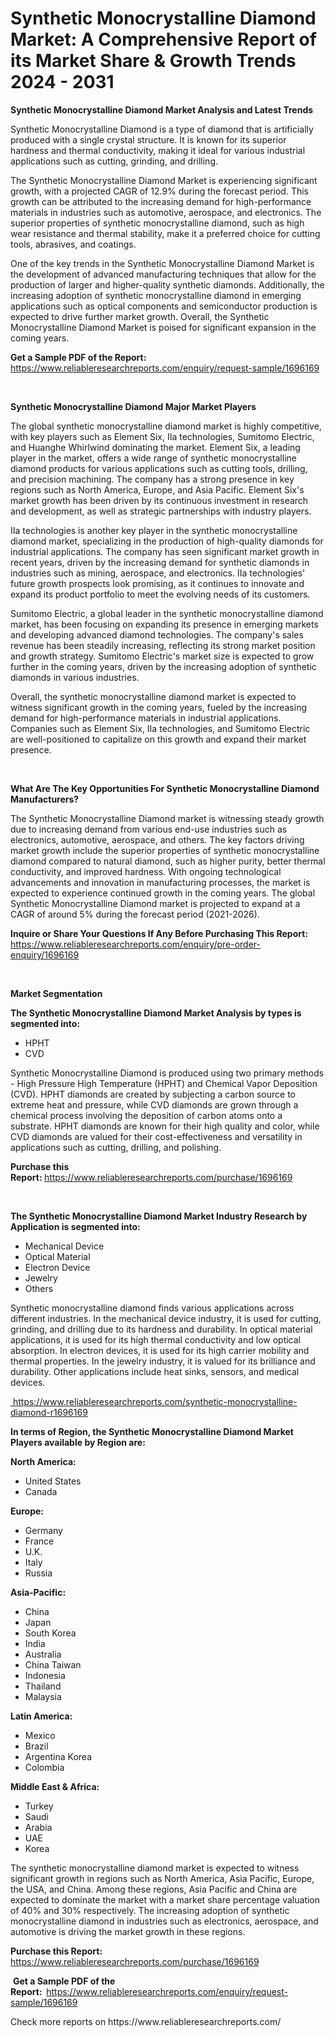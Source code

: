 <p><h1>Synthetic Monocrystalline Diamond Market: A Comprehensive Report of its Market Share & Growth Trends 2024 - 2031</h1></p><p><strong>Synthetic Monocrystalline Diamond Market Analysis and Latest Trends</strong></p>
<p><p>Synthetic Monocrystalline Diamond is a type of diamond that is artificially produced with a single crystal structure. It is known for its superior hardness and thermal conductivity, making it ideal for various industrial applications such as cutting, grinding, and drilling.</p><p>The Synthetic Monocrystalline Diamond Market is experiencing significant growth, with a projected CAGR of 12.9% during the forecast period. This growth can be attributed to the increasing demand for high-performance materials in industries such as automotive, aerospace, and electronics. The superior properties of synthetic monocrystalline diamond, such as high wear resistance and thermal stability, make it a preferred choice for cutting tools, abrasives, and coatings.</p><p>One of the key trends in the Synthetic Monocrystalline Diamond Market is the development of advanced manufacturing techniques that allow for the production of larger and higher-quality synthetic diamonds. Additionally, the increasing adoption of synthetic monocrystalline diamond in emerging applications such as optical components and semiconductor production is expected to drive further market growth. Overall, the Synthetic Monocrystalline Diamond Market is poised for significant expansion in the coming years.</p></p>
<p><strong>Get a Sample PDF of the Report:&nbsp;</strong> <a href="https://www.reliableresearchreports.com/enquiry/request-sample/1696169">https://www.reliableresearchreports.com/enquiry/request-sample/1696169</a></p>
<p>&nbsp;</p>
<p><strong>Synthetic Monocrystalline Diamond Major Market Players</strong></p>
<p><p>The global synthetic monocrystalline diamond market is highly competitive, with key players such as Element Six, IIa technologies, Sumitomo Electric, and Huanghe Whirlwind dominating the market. Element Six, a leading player in the market, offers a wide range of synthetic monocrystalline diamond products for various applications such as cutting tools, drilling, and precision machining. The company has a strong presence in key regions such as North America, Europe, and Asia Pacific. Element Six's market growth has been driven by its continuous investment in research and development, as well as strategic partnerships with industry players.</p><p>IIa technologies is another key player in the synthetic monocrystalline diamond market, specializing in the production of high-quality diamonds for industrial applications. The company has seen significant market growth in recent years, driven by the increasing demand for synthetic diamonds in industries such as mining, aerospace, and electronics. IIa technologies' future growth prospects look promising, as it continues to innovate and expand its product portfolio to meet the evolving needs of its customers.</p><p>Sumitomo Electric, a global leader in the synthetic monocrystalline diamond market, has been focusing on expanding its presence in emerging markets and developing advanced diamond technologies. The company's sales revenue has been steadily increasing, reflecting its strong market position and growth strategy. Sumitomo Electric's market size is expected to grow further in the coming years, driven by the increasing adoption of synthetic diamonds in various industries.</p><p>Overall, the synthetic monocrystalline diamond market is expected to witness significant growth in the coming years, fueled by the increasing demand for high-performance materials in industrial applications. Companies such as Element Six, IIa technologies, and Sumitomo Electric are well-positioned to capitalize on this growth and expand their market presence.</p></p>
<p>&nbsp;</p>
<p><strong>What Are The Key Opportunities For Synthetic Monocrystalline Diamond Manufacturers?</strong></p>
<p><p>The Synthetic Monocrystalline Diamond market is witnessing steady growth due to increasing demand from various end-use industries such as electronics, automotive, aerospace, and others. The key factors driving market growth include the superior properties of synthetic monocrystalline diamond compared to natural diamond, such as higher purity, better thermal conductivity, and improved hardness. With ongoing technological advancements and innovation in manufacturing processes, the market is expected to experience continued growth in the coming years. The global Synthetic Monocrystalline Diamond market is projected to expand at a CAGR of around 5% during the forecast period (2021-2026).</p></p>
<p><strong>Inquire or Share Your Questions If Any Before Purchasing This Report:</strong> <a href="https://www.reliableresearchreports.com/enquiry/pre-order-enquiry/1696169">https://www.reliableresearchreports.com/enquiry/pre-order-enquiry/1696169</a></p>
<p>&nbsp;</p>
<p><strong>Market Segmentation</strong></p>
<p><strong>The Synthetic Monocrystalline Diamond Market Analysis by types is segmented into:</strong></p>
<p><ul><li>HPHT</li><li>CVD</li></ul></p>
<p><p>Synthetic Monocrystalline Diamond is produced using two primary methods - High Pressure High Temperature (HPHT) and Chemical Vapor Deposition (CVD). HPHT diamonds are created by subjecting a carbon source to extreme heat and pressure, while CVD diamonds are grown through a chemical process involving the deposition of carbon atoms onto a substrate. HPHT diamonds are known for their high quality and color, while CVD diamonds are valued for their cost-effectiveness and versatility in applications such as cutting, drilling, and polishing.</p></p>
<p><strong>Purchase this Report:&nbsp;</strong><a href="https://www.reliableresearchreports.com/purchase/1696169">https://www.reliableresearchreports.com/purchase/1696169</a></p>
<p>&nbsp;</p>
<p><strong>The Synthetic Monocrystalline Diamond Market Industry Research by Application is segmented into:</strong></p>
<p><ul><li>Mechanical Device</li><li>Optical Material</li><li>Electron Device</li><li>Jewelry</li><li>Others</li></ul></p>
<p><p>Synthetic monocrystalline diamond finds various applications across different industries. In the mechanical device industry, it is used for cutting, grinding, and drilling due to its hardness and durability. In optical material applications, it is used for its high thermal conductivity and low optical absorption. In electron devices, it is used for its high carrier mobility and thermal properties. In the jewelry industry, it is valued for its brilliance and durability. Other applications include heat sinks, sensors, and medical devices.</p></p>
<p><a href="https://www.reliableresearchreports.com/synthetic-monocrystalline-diamond-r1696169">&nbsp;https://www.reliableresearchreports.com/synthetic-monocrystalline-diamond-r1696169</a></p>
<p><strong>In terms of Region, the Synthetic Monocrystalline Diamond Market Players available by Region are:</strong></p>
<p>
    <p> <strong> North America: </strong>
        <ul>
            <li>United States</li>
            <li>Canada</li>
        </ul>
        </p> 
    <p> <strong> Europe: </strong>
        <ul>
            <li>Germany</li>
            <li>France</li>
            <li>U.K.</li>
            <li>Italy</li>
            <li>Russia</li>
        </ul>
        </p> 
    <p> <strong> Asia-Pacific: </strong>
        <ul>
            <li>China</li>
            <li>Japan</li>
            <li>South Korea</li>
            <li>India</li>
            <li>Australia</li>
            <li>China Taiwan</li>
            <li>Indonesia</li>
            <li>Thailand</li>
            <li>Malaysia</li>
        </ul>
        </p> 
    <p> <strong> Latin America: </strong>
        <ul>
            <li>Mexico</li>
            <li>Brazil</li>
            <li>Argentina Korea</li>
            <li>Colombia</li>
        </ul>
        </p> 
    <p> <strong> Middle East & Africa: </strong>
        <ul>
            <li>Turkey</li>
            <li>Saudi</li>
            <li>Arabia</li>
            <li>UAE</li>
            <li>Korea</li>
        </ul>
    </p>
    </p>
<p><p>The synthetic monocrystalline diamond market is expected to witness significant growth in regions such as North America, Asia Pacific, Europe, the USA, and China. Among these regions, Asia Pacific and China are expected to dominate the market with a market share percentage valuation of 40% and 30% respectively. The increasing adoption of synthetic monocrystalline diamond in industries such as electronics, aerospace, and automotive is driving the market growth in these regions.</p></p>
<p><strong>Purchase this Report: </strong><a href="https://www.reliableresearchreports.com/purchase/1696169">https://www.reliableresearchreports.com/purchase/1696169</a></p>
<p>&nbsp;<strong>Get a Sample PDF of the Report:&nbsp;&nbsp;</strong><a href="https://www.reliableresearchreports.com/enquiry/request-sample/1696169">https://www.reliableresearchreports.com/enquiry/request-sample/1696169</a></p>
<p><strong></strong></p>
<p>Check more reports on https://www.reliableresearchreports.com/</p>